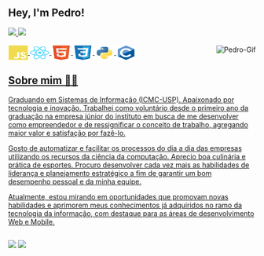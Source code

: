 ## Hey, I'm Pedro!
 <div>
  <a href="https://github.com/pedrofernandoch">
  <img height="180em" src="https://github-readme-stats.vercel.app/api?username=pedrofernandoch&show_icons=true&theme=tokyonight&include_all_commits=true&count_private=true"/>
  <img height="180em" src="https://github-readme-stats.vercel.app/api/top-langs/?username=pedrofernandoch&layout=compact&langs_count=7&theme=tokyonight"/>
</div>
<div style="display: inline_block"><br>
  <img align="center" alt="Pedro-Js" height="30" width="40" src="https://raw.githubusercontent.com/devicons/devicon/master/icons/javascript/javascript-plain.svg">
  <img align="center" alt="Pedro-React" height="30" width="40" src="https://raw.githubusercontent.com/devicons/devicon/master/icons/react/react-original.svg">
  <img align="center" alt="Pedro-HTML" height="30" width="40" src="https://raw.githubusercontent.com/devicons/devicon/master/icons/html5/html5-original.svg">
  <img align="center" alt="Pedro-CSS" height="30" width="40" src="https://raw.githubusercontent.com/devicons/devicon/master/icons/css3/css3-original.svg">
  <img align="center" alt="Pedro-Python" height="30" width="40" src="https://raw.githubusercontent.com/devicons/devicon/master/icons/python/python-original.svg">
  <img align="center" alt="Pedro-Csharp" height="30" width="40" src="https://raw.githubusercontent.com/devicons/devicon/master/icons/c/c-original.svg">
  <img align="right" alt="Pedro-Gif" src="https://cdn.discordapp.com/attachments/885665053087502359/885666241241559061/pedro-gif.gif">
</div>
  
  ## Sobre mim 👨‍💻
 Graduando em Sistemas de Informação (ICMC-USP). Apaixonado por tecnologia e inovação. Trabalhei como voluntário desde o primeiro ano da graduação na empresa júnior do instituto em busca de me desenvolver como empreendedor e de ressignificar o conceito de trabalho, agregando maior valor e satisfação por fazê-lo.

 Gosto de automatizar e facilitar os processos do dia a dia das empresas utilizando os recursos da ciência da computação. Aprecio boa culinária e prática de esportes. Procuro desenvolver cada vez mais as habilidades de liderança e planejamento estratégico a fim de garantir um bom desempenho pessoal e da minha equipe.

 Atualmente, estou mirando em oportunidades que promovam novas habilidades e aprimorem meus conhecimentos já adquiridos no ramo da tecnologia da informação, com destaque para as áreas de desenvolvimento Web e Mobile.
 
  ##
 
<div>
  <a href = "mailto:contatopedrofernando@gmail.com"><img src="https://img.shields.io/badge/-Gmail-%23333?style=for-the-badge&logo=gmail&logoColor=white" target="_blank"></a>
  <a href="https://www.linkedin.com/in/pedro-fernando-christofoletti" target="_blank"><img src="https://img.shields.io/badge/-LinkedIn-%230077B5?style=for-the-badge&logo=linkedin&logoColor=white" target="_blank"></a> 
 
</div>
